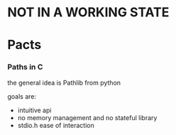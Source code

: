# NOT IN A WORKING STATE


# Pacts
### Paths in C

the general idea is Pathlib from python

goals are: 
- intuitive api
- no memory management and no stateful library
- stdio.h ease of interaction

